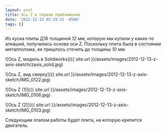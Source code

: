 ```yaml
---
layout: post
title: Ось Z в первом приближении
date: '2012-12-13 02:19:31 -0500'
tags: []
---
```

Из куска плиты Д16 толщиной *12 мм*, которую мы купили у каких-то алкашей, получилась основа оси Z. Поскольку плита была в состоянии металлолома, ее пришлось сточить до толщины *10 мм*.

![Ось Z, модель в Solidworks]({{ site.url }}/assets/images/2012-12-13-z-axis-sketch/zaxis_solid.jpg)

![Ось Z, вид сверху]({{ site.url }}/assets/images/2012-12-13-z-axis-sketch/IMG_0122.jpg)

![Ось Z (1)]({{ site.url }}/assets/images/2012-12-13-z-axis-sketch/IMG_0106.jpg)

![Ось Z (2)]({{ site.url }}/assets/images/2012-12-13-z-axis-sketch/IMG_0103.jpg)

Следующим этапом работы будет плита, на которую крепится двигатель.